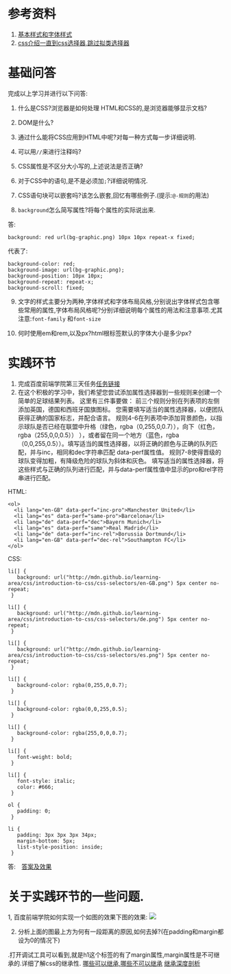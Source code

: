 # 参考资料

1. [基本样式和字体样式](https://developer.mozilla.org/zh-CN/docs/Learn/CSS/%E4%B8%BA%E6%96%87%E6%9C%AC%E6%B7%BB%E5%8A%A0%E6%A0%B7%E5%BC%8F/Fundamentals)
3. [css介绍一直到css选择器,跳过拟类选择器](https://developer.mozilla.org/zh-CN/docs/Learn/CSS/Introduction_to_CSS)

# 基础问答

完成以上学习并进行以下问答:


1. 什么是CSS?浏览器是如何处理
HTML和CSS的,是浏览器能够显示文档?

2. DOM是什么?
3. 通过什么能将CSS应用到HTML中呢?对每一种方式每一步详细说明.
4. 可以用`//`来进行注释吗?
5. CSS属性是不区分大小写的,上述说法是否正确?
6. 对于CSS中的语句,是不是必须加`;`?详细说明情况.
7. CSS语句块可以嵌套吗?该怎么嵌套,回忆有哪些例子.(提示:`@-规则`的用法)
8. `background`怎么简写属性?将每个属性的实际说出来.

答: 
```
background: red url(bg-graphic.png) 10px 10px repeat-x fixed;
```
代表了:
```
background-color: red;
background-image: url(bg-graphic.png);
background-position: 10px 10px;
background-repeat: repeat-x;
background-scroll: fixed;
```

9. 文字的样式主要分为两种,字体样式和字体布局风格,分别说出字体样式包含哪些常用的属性,字体布局风格呢?分别详细说明每个属性的用法和注意事项.尤其注意:`font-family` 和`font-size`

10. 何时使用em和rem,以及px?html根标签默认的字体大小是多少px?

# 实践环节
1. 完成百度前端学院第三天任务[任务链接](http://ife.baidu.com/course/detail/id/37)
2. 在这个积极的学习中，我们希望您尝试添加属性选择器到一些规则来创建一个简单的足球结果列表。 这里有三件事要做：
前三个规则分别在列表项的左侧添加英国，德国和西班牙国旗图标。 您需要填写适当的属性选择器，以便团队获得正确的国家标志，并配合语言。
规则4-6在列表项中添加背景颜色，以指示球队是否已经在联盟中升格（绿色，rgba（0,255,0,0.7）），向下（红色，rgba（255,0,0,0.5）） ），或者留在同一个地方（蓝色，rgba（0,0,255,0.5））。填写适当的属性选择器，以将正确的颜色与正确的队列匹配，并与inc，相同和dec字符串匹配 data-perf属性值。
规则7-8使得晋级的球队变得加粗，有降级危险的球队为斜体和灰色。 填写适当的属性选择器，将这些样式与正确的队列进行匹配，并与data-perf属性值中显示的pro和rel字符串进行匹配。

HTML:
```
<ol>
  <li lang="en-GB" data-perf="inc-pro">Manchester United</li>
  <li lang="es" data-perf="same-pro">Barcelona</li>
  <li lang="de" data-perf="dec">Bayern Munich</li>
  <li lang="es" data-perf="same">Real Madrid</li>
  <li lang="de" data-perf="inc-rel">Borussia Dortmund</li>
  <li lang="en-GB" data-perf="dec-rel">Southampton FC</li>
</ol>
```


CSS:
```
li[] {
   background: url("http://mdn.github.io/learning-area/css/introduction-to-css/css-selectors/en-GB.png") 5px center no-repeat;
 }

li[] {
   background: url("http://mdn.github.io/learning-area/css/introduction-to-css/css-selectors/de.png") 5px center no-repeat;
 }

li[] {
   background: url("http://mdn.github.io/learning-area/css/introduction-to-css/css-selectors/es.png") 5px center no-repeat;
 }

li[] {
   background-color: rgba(0,255,0,0.7);
 }

li[] {
   background-color: rgba(0,0,255,0.5);
 }

li[] {
   background-color: rgba(255,0,0,0.7);
 }

li[] {
   font-weight: bold;
 }

li[] {
   font-style: italic;
   color: #666;
 }

ol {
   padding: 0;
 }

li {
   padding: 3px 3px 3px 34px;
   margin-bottom: 5px;
   list-style-position: inside;
 }
```

答:　[答案及效果](https://codepen.io/try1best/pen/wjzWjQ)

# 关于实践环节的一些问题.
1, 百度前端学院如何实现一个如图的效果下图的效果:
![](https://upload-images.jianshu.io/upload_images/271046-59351d8c645ca9e2.png?imageMogr2/auto-orient/strip%7CimageView2/2/w/1240)

2. 分析上面的图最上方为何有一段距离的原因,如何去掉?(在padding和margin都设为0的情况下)

.打开调试工具可以看到,就是h1这个标签的有了margin属性,margin属性是不可继承的.详细了解css的继承性.
[哪些可以继承,哪些不可以继承](https://www.cnblogs.com/thislbq/p/5882105.html)
[继承深度剖析](https://www.cnblogs.com/Chen-XiaoJun/p/6213173.html)

